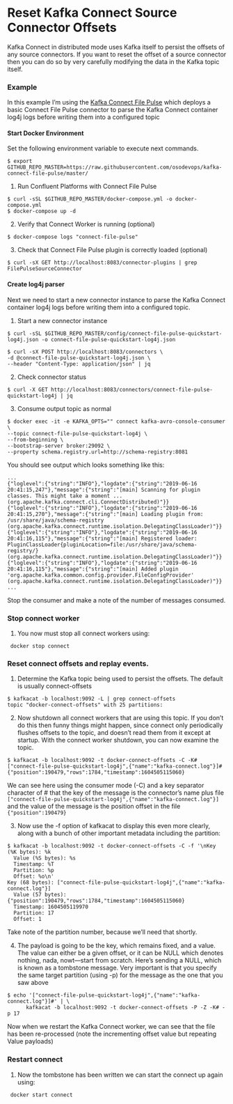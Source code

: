 # Reset Kafka Connect Source Connector Offsets
Kafka Connect in distributed mode uses Kafka itself to persist the offsets of any source connectors. If you want to reset the offset of a source connector then you can do so by very carefully modifying the data in the Kafka topic itself.

### Example
In this example I’m using the [Kafka Connect File Pulse](https://github.com/osodevops/kafka-connect-file-pulse) which deploys a basic Connect File Pulse connector to parse the Kafka Connect container log4j logs before writing them into a configured topic

#### Start Docker Environment
Set the following environment variable to execute next commands.
```
$ export GITHUB_REPO_MASTER=https://raw.githubusercontent.com/osodevops/kafka-connect-file-pulse/master/
```
1. Run Confluent Platforms with Connect File Pulse
```
$ curl -sSL $GITHUB_REPO_MASTER/docker-compose.yml -o docker-compose.yml
$ docker-compose up -d
```

2. Verify that Connect Worker is running (optional)
```
$ docker-compose logs "connect-file-pulse"
```

3. Check that Connect File Pulse plugin is correctly loaded (optional)
```
$ curl -sX GET http://localhost:8083/connector-plugins | grep FilePulseSourceConnector
```

#### Create log4j parser
Next we need to start a new connector instance to parse the Kafka Connect container log4j logs before writing them into a configured topic.
1. Start a new connector instance
```
$ curl -sSL $GITHUB_REPO_MASTER/config/connect-file-pulse-quickstart-log4j.json -o connect-file-pulse-quickstart-log4j.json
 
$ curl -sX POST http://localhost:8083/connectors \
-d @connect-file-pulse-quickstart-log4j.json \
--header "Content-Type: application/json" | jq
```

2. Check connector status
```
$ curl -X GET http://localhost:8083/connectors/connect-file-pulse-quickstart-log4j | jq
```

3. Consume output topic as normal
```console
$ docker exec -it -e KAFKA_OPTS="" connect kafka-avro-console-consumer \
--topic connect-file-pulse-quickstart-log4j \
--from-beginning \
--bootstrap-server broker:29092 \
--property schema.registry.url=http://schema-registry:8081
```

You should see output which looks something like this:
```
...
{"loglevel":{"string":"INFO"},"logdate":{"string":"2019-06-16 20:41:15,247"},"message":{"string":"[main] Scanning for plugin classes. This might take a moment ... (org.apache.kafka.connect.cli.ConnectDistributed)"}}
{"loglevel":{"string":"INFO"},"logdate":{"string":"2019-06-16 20:41:15,270"},"message":{"string":"[main] Loading plugin from: /usr/share/java/schema-registry (org.apache.kafka.connect.runtime.isolation.DelegatingClassLoader)"}}
{"loglevel":{"string":"INFO"},"logdate":{"string":"2019-06-16 20:41:16,115"},"message":{"string":"[main] Registered loader: PluginClassLoader{pluginLocation=file:/usr/share/java/schema-registry/} (org.apache.kafka.connect.runtime.isolation.DelegatingClassLoader)"}}
{"loglevel":{"string":"INFO"},"logdate":{"string":"2019-06-16 20:41:16,115"},"message":{"string":"[main] Added plugin 'org.apache.kafka.common.config.provider.FileConfigProvider' (org.apache.kafka.connect.runtime.isolation.DelegatingClassLoader)"}}
...
```
Stop the consumer and make a note of the number of messages consumed.

### Stop connect worker
1. You now must stop all connect workers using:
```
 docker stop connect
```
### Reset connect offsets and replay events.
1. Determine the Kafka topic being used to persist the offsets. The default is usually connect-offsets
```
$ kafkacat -b localhost:9092 -L | grep connect-offsets
topic "docker-connect-offsets" with 25 partitions:
```

2. Now shutdown all connect workers that are using this topic. If you don’t do this then funny things might happen, since connect only periodically flushes offsets to the topic, and doesn’t read them from it except at startup. With the connect worker shutdown, you can now examine the topic.
```
$ kafkacat -b localhost:9092 -t docker-connect-offsets -C -K#
["connect-file-pulse-quickstart-log4j",{"name":"kafka-connect.log"}]#{"position":190479,"rows":1784,"timestamp":1604505115060}
```
We can see here using the consumer mode (-C) and a key separator character of # that the key of the message is the connector’s name plus file
`["connect-file-pulse-quickstart-log4j",{"name":"kafka-connect.log"}]` and the value of the message is the position offset in the file `{"position":190479}`

3. Now use the -f option of kafkacat to display this even more clearly, along with a bunch of other important metadata including the partition:
```
$ kafkacat -b localhost:9092 -t docker-connect-offsets -C -f '\nKey (%K bytes): %k
  Value (%S bytes): %s
  Timestamp: %T
  Partition: %p
  Offset: %o\n'
Key (68 bytes): ["connect-file-pulse-quickstart-log4j",{"name":"kafka-connect.log"}]
  Value (57 bytes): {"position":190479,"rows":1784,"timestamp":1604505115060}
  Timestamp: 1604505119970
  Partition: 17
  Offset: 1
```
Take note of the partition number, because we’ll need that shortly.

4. The payload is going to be the key, which remains fixed, and a value. The value can either be a given offset, or it can be NULL which denotes nothing, nada, nowt—start from scratch. Here’s sending a NULL, which is known as a tombstone message. Very important is that you specify the same target partition (using -p) for the message as the one that you saw above
```
$ echo '["connect-file-pulse-quickstart-log4j",{"name":"kafka-connect.log"}]#' | \
      kafkacat -b localhost:9092 -t docker-connect-offsets -P -Z -K# -p 17
```
Now when we restart the Kafka Connect worker, we can see that the file has been re-processed (note the incrementing offset value but repeating Value payloads)

### Restart connect 
1. Now the tombstone has been written we can start the connect up again using:
```
 docker start connect
```
